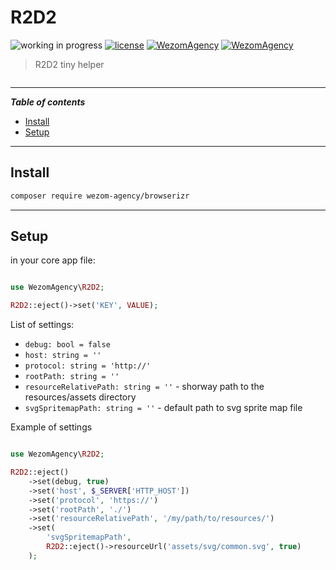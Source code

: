 # R2D2

![working in progress](https://img.shields.io/badge/Status-WIP-red.svg)
[![license](https://img.shields.io/badge/License-MIT-blue.svg)](https://github.com/dutchenkoOleg/node-w3c-validator/blob/master/LICENSE)
[![WezomAgency](https://img.shields.io/badge/composer-require-orange.svg)](https://packagist.org/packages/wezom-agency/r2d2)
[![WezomAgency](https://img.shields.io/badge/Wezom-Agency-red.svg)](https://github.com/WezomAgency)

> R2D2 tiny helper

<img src="https://raw.githubusercontent.com/dutchenkoOleg/storage/master/img/r2d2/r2d2.gif" alt>

---

***Table of contents***

- [Install](#install)
- [Setup](#setup)

---



## Install

```bash
composer require wezom-agency/browserizr
```

---

## Setup

in your core app file:

```php

use WezomAgency\R2D2;

R2D2::eject()->set('KEY', VALUE);

```

List of settings:

- `debug: bool = false`
- `host: string = ''`
- `protocol: string = 'http://'`
- `rootPath: string = ''`
- `resourceRelativePath: string = ''` - shorway path to the resources/assets directory
- `svgSpritemapPath: string = ''` - default path to svg sprite map file


Example of settings

```php

use WezomAgency\R2D2;

R2D2::eject()
    ->set(debug, true)
    ->set('host', $_SERVER['HTTP_HOST'])
    ->set('protocol', 'https://')
    ->set('rootPath', './')
    ->set('resourceRelativePath', '/my/path/to/resources/')
    ->set(
        'svgSpritemapPath',
        R2D2::eject()->resourceUrl('assets/svg/common.svg', true)
    );
```
